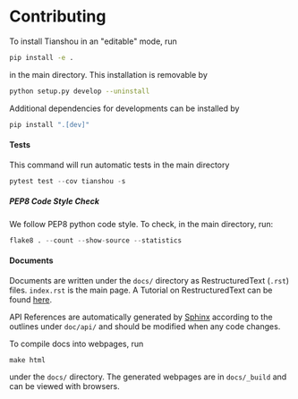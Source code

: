 # Contributing

To install Tianshou in an "editable" mode, run
```bash
pip install -e .
```
in the main directory. This installation is removable by
```bash
python setup.py develop --uninstall
```
Additional dependencies for developments can be installed by
```bash
pip install ".[dev]"
```

#### Tests

This command will run automatic tests in the main directory
```python
pytest test --cov tianshou -s
```

##### PEP8 Code Style Check

We follow PEP8 python code style. To check, in the main directory, run:
```python
flake8 . --count --show-source --statistics
```

#### Documents

Documents are written under the `docs/` directory as RestructuredText (`.rst`) files. `index.rst` is the main page. A Tutorial on RestructuredText can be found [here](https://pythonhosted.org/an_example_pypi_project/sphinx.html).

API References are automatically generated by [Sphinx](http://www.sphinx-doc.org/en/stable/) according to the outlines under 
`doc/api/` and should be modified when any code changes.

To compile docs into webpages, run
```
make html
```
under the `docs/` directory. The generated webpages are in `docs/_build` and
can be viewed with browsers.
